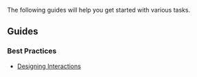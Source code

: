 The following guides will help you get started with various tasks.

## Guides

### Best Practices
- [Designing Interactions](./best-practices/designing-interactions.md)




